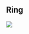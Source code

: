 ## Ring

<a href="https://circleci.com/gh/lee101/ring">
 <img src="https://circleci.com/gh/lee101/ring.png?style=shield&circle-token=:circle-token">
</a>

